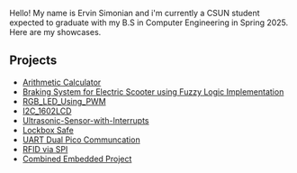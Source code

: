Hello! My name is Ervin Simonian and i'm currently a CSUN student expected to graduate with my B.S in Computer Engineering in Spring 2025. Here are my showcases.
<h2>Projects</h2>

- [Arithmetic Calculator](https://github.com/ErvSim/Arithmetic-Calculator)
- [Braking System for Electric Scooter using Fuzzy Logic Implementation](https://github.com/ErvSim/Braking-System-For-Electric-Scooter/blob/main)
- [RGB_LED_Using_PWM](https://github.com/ErvSim/RGB_LED_Using_PWM)
- [I2C_1602LCD](https://github.com/ErvSim/I2C-LCD1602)
- [Ultrasonic-Sensor-with-Interrupts](https://github.com/ErvSim/Ultrasonic-Sensor-with-Interrupts/tree/main)
- [Lockbox Safe](https://github.com/ErvSim/Lockbox_Safe)
- [UART Dual Pico Communcation](https://github.com/ErvSim/UART_Dual_Communcation_Via_Picos)
- [RFID via SPI](https://github.com/ErvSim/RFID_SPI/tree/main)
- [Combined Embedded Project](https://github.com/ErvSim/Combined_Embedded_Project/tree/main)
